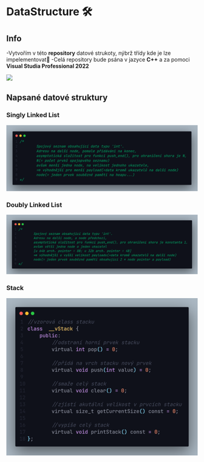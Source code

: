 # DataStructure 🛠️

## Info

-Vytvořím v této **repository** datové strukoty, nýbrž třídy kde je lze impelementovat🔑
-Celá repository bude psána v jazyce **C++** a za pomoci **Visual Studia Professional 2022**

[![](https://upload.wikimedia.org/wikipedia/commons/1/18/ISO_C++_Logo.svg)](https://en.wikipedia.org/wiki/C++)

## Napsané datové struktury

### Singly Linked List

![](./github/pic/SinglyLinkedList.png)

### Doubly Linked List

![](./github/pic/DoublyLinkedList.png)

### Stack

![](./github/pic/Stack.png)
